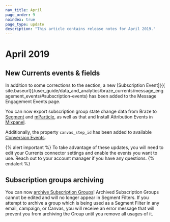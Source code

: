 ```yaml
---
nav_title: April
page_order: 9
noindex: true
page_type: update
description: "This article contains release notes for April 2019."
---
```


# April 2019

## New Currents events & fields

In addition to some corrections to the section, a new [Subscription Event]({{ site.baseurl}}/user_guide/data_and_analytics/braze_currents/message_engagement_events/#subscription-events) has been added to the Message Engagement Events page. 

You can now export subscription group state change data from Braze to [Segment]({{site.baseurl}}/partners/data_and_infrastructure_agility/customer_data_platform/segment_for_currents/#integration-details) and [mParticle]({{site.baseurl}}/partners/data_and_infrastructure_agility/customer_data_platform/mParticle/mparticle_for_currents/), as well as that and Install Attribution Events in [Mixpanel]({{site.baseurl}}/partners/insights/behavioral_analytics/mixpanel_for_currents).

Additionally, the property `canvas_step_id` has been added to available [Conversion Events]({{site.baseurl}}/user_guide/data_and_analytics/braze_currents/message_engagement_events/#conversion-events).

{% alert important %}
To take advantage of these updates, you will need to edit your Currents connector settings and enable the events you want to use. Reach out to your account manager if you have any questions.
{% endalert %}

## Subscription groups archiving

You can now [archive Subscription Groups]({{site.baseurl}}/user_guide/message_building_by_channel/email/managing_user_subscriptions/#archiving-groups)! Archived Subscription Groups cannot be edited and will no longer appear in Segment Filters.  If you attempt to archive a group which is being used as a Segment Filter in any email, campaign, or Canvas, you will receive an error message that will prevent you from archiving the Group until you remove all usages of it.
